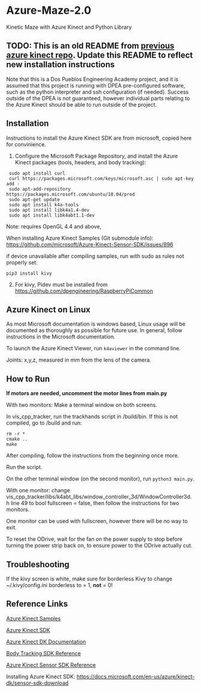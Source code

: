 # Azure-Maze-2.0
Kinetic Maze with Azure Kinect and Python Library


## TODO: This is an old README from [previous azure kinect repo](https://github.com/dpengineering/azure-maze). Update this README to reflect new installation instructions

Note that this is a Dos Pueblos Engineering Academy project, and it is assumed that this project is running with DPEA pre-configured software, such as the python interpreter and ssh configuration (if needed). Success outside of the DPEA is not guaranteed, however individual parts relating to the Azure Kinect should be able to run outside of the project.


## Installation ##
Instructions to install the Azure Kinect SDK are from microsoft, copied here for convinience.

1. Configure the Microsoft Package Repository, and install the Azure Kinect packages (tools, headers, and body tracking):
```
 sudo apt install curl
 curl https://packages.microsoft.com/keys/microsoft.asc | sudo apt-key add -
 sudo apt-add-repository https://packages.microsoft.com/ubuntu/18.04/prod
 sudo apt-get update
 sudo apt install k4a-tools
 sudo apt install libk4a1.4-dev
 sudo apt install libk4abt1.1-dev
```
Note: requires OpenGL 4.4 and above,

When installing Azure Kinect Samples (Git submodule info):
https://github.com/microsoft/Azure-Kinect-Sensor-SDK/issues/896

if device unavailable after compiling samples, run with sudo as rules not properly set.

```
pip3 install kivy
```

2. For kivy, Pidev must be installed from https://github.com/dpengineering/RaspberryPiCommon


## Azure Kinect on Linux ##
As most Microsoft documentation is windows based, Linux usage will be documented as thoroughly as possible for future use. In general, follow instructions in the Microsoft documentation.

To launch the Azure Kinect Viewer, run `k4aviewer` in the command line.

Joints: x,y,z, measured in mm from the lens of the camera.

## How to Run ##

**If motors are needed, uncomment the motor lines from main.py**

With two monitors:
Make a terminal window on both screens.

In vis_cpp_tracker, run the trackhands script in /build/bin. If this is not compiled, go to /build and run:
```
rm -r *
cmake ..
make
```
After compiling, follow the instructions from the beginning once more.

Run the script.

On the other terminal window (on the second monitor), run ```python3 main.py```.

With one monitor: change vis_cpp_tracker/libs/k4abt_libs/window_controller_3d/WindowController3d.h line 49 to bool fullscreen = false, then follow the instructions for two monitors.

One monitor can be used with fullscreen, however there will be no way to exit.

To reset the ODrive, wait for the fan on the power supply to stop before turning the power strip back on, to ensure power to the ODrive actually cut.

## Troubleshooting ##
If the kivy screen is white, make sure for borderless Kivy to change ~/.kivy/config.ini borderless to = 1, **not** = 0!



## Reference Links ##
[Azure Kinect Samples](https://github.com/microsoft/Azure-Kinect-Samples)

[Azure Kinect SDK](https://github.com/microsoft/Azure-Kinect-Sensor-SDK)

[Azure Kinect DK Documentation](https://docs.microsoft.com/en-us/azure/kinect-dk/)

[Body Tracking SDK Reference](https://microsoft.github.io/Azure-Kinect-Body-Tracking/release/1.x.x/index.html)

[Azure Kinect Sensor SDK Reference](https://microsoft.github.io/Azure-Kinect-Sensor-SDK/master/index.html)

Installing Azure Kinect SDK: https://docs.microsoft.com/en-us/azure/kinect-dk/sensor-sdk-download 
